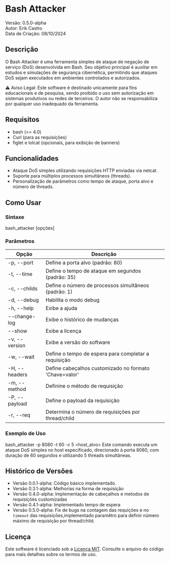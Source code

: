 # Bash Attacker

Versão: 0.5.0-alpha  
Autor: Erik Castro  
Data de Criação: 08/10/2024

## Descrição

O Bash Attacker é uma ferramenta simples de ataque de negação de serviço (DoS) desenvolvida em Bash. Seu objetivo principal é auxiliar em estudos e simulações de segurança cibernética, permitindo que ataques DoS sejam executados em ambientes controlados e autorizados.

⚠️ Aviso Legal: Este software é destinado unicamente para fins educacionais e de pesquisa, sendo proibido o uso sem autorização em sistemas produtivos ou redes de terceiros. O autor não se responsabiliza por qualquer uso inadequado da ferramenta.

## Requisitos

- bash (>= 4.0)
- Curl (para as requisições)
- figlet e lolcat (opcionais, para exibição de banners)

## Funcionalidades

- Ataque DoS simples utilizando requisições HTTP enviadas via netcat.
- Suporte para múltiplos processos simultâneos (threads).
- Personalização de parâmetros como tempo de ataque, porta alvo e número de threads.

## Como Usar

### Sintaxe

bash_attacker [opções] <host> <porta>
### Parâmetros

| Opção              | Descrição                                               |
|--------------------|---------------------------------------------------------|
| -p, --port      | Define a porta alvo (padrão: 80)                        |
| -t, --time      | Define o tempo de ataque em segundos (padrão: 35)       |
| -c, --childs    | Define o número de processos simultâneos (padrão: 1)    |
| -d, --debug     | Habilita o modo debug                                   |
| -h, --help      | Exibe a ajuda                                           |
| --change-log      | Exibe o histórico de mudanças                           |
| --show            | Exibe a licença                                         |
| -v, --version   | Exibe a versão do software                              |
| -w, --wait      | Define o tempo de espera para completar a requisição  |
| -H, --headers   | Define cabeçalhos customizado no formato 'Chave=valor' |
| -m, --method    | Definine o método de requisição |
| -P, --payload   | Define o payload da requisição |
| -r, --req  <n de req> | Determina o número de requisições por thread/child |


### Exemplo de Uso

bash_attacker -p 8080 -t 60 -c 5 <host_alvo>
Este comando executa um ataque DoS simples no host especificado, direcionado à porta 8080, com duração de 60 segundos e utilizando 5 threads simultâneas.

## Histórico de Versões

- Versão 0.0.1-alpha: Código básico implementado.
- Versão 0.3.1-alpha: Melhorias na forma de requisição
- Versão 0.4.0-alpha: Implementação de cabeçalhos e metodos de requisições customizadas
- Versão 0.4.1-alpha: Implementado tempo de espera
- Versão 0.5.0-alpha: Fix de bugs na contagem das requições e no `timeout` das requisições,implementado paramêtro para definir número máximo de requisição por thread/child.

## Licença

Este software é licenciado sob a [Licença MIT](https://opensource.org/licenses/MIT). Consulte o arquivo do código para mais detalhes sobre os termos de uso.
